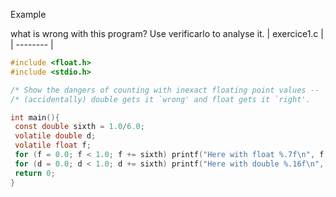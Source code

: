 Example

what is wrong with this program? Use verificarlo to analyse it.
| exercice1.c |
| -------- |
```C
#include <float.h>
#include <stdio.h>

/* Show the dangers of counting with inexact floating point values --   */
/* (accidentally) double gets it `wrong' and float gets it `right'.     */

int main(){
 const double sixth = 1.0/6.0;
 volatile double d;
 volatile float f;
 for (f = 0.0; f < 1.0; f += sixth) printf("Here with float %.7f\n", f);
 for (d = 0.0; d < 1.0; d += sixth) printf("Here with double %.16f\n", d);
 return 0;
}
```